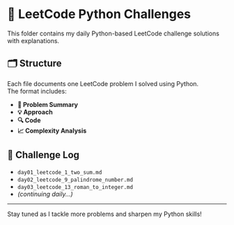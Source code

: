 # 🧠 LeetCode Python Challenges

This folder contains my daily Python-based LeetCode challenge solutions with explanations.

## 🗂️ Structure

Each file documents one LeetCode problem I solved using Python.  
The format includes:

- **🧩 Problem Summary**
- **💡 Approach**
- **🔍 Code**
- **📈 Complexity Analysis**

## 📅 Challenge Log

- `day01_leetcode_1_two_sum.md` 
- `day02_leetcode_9_palindrome_number.md` 
- `day03_leetcode_13_roman_to_integer.md` 
- *(continuing daily...)*

---

Stay tuned as I tackle more problems and sharpen my Python skills!

